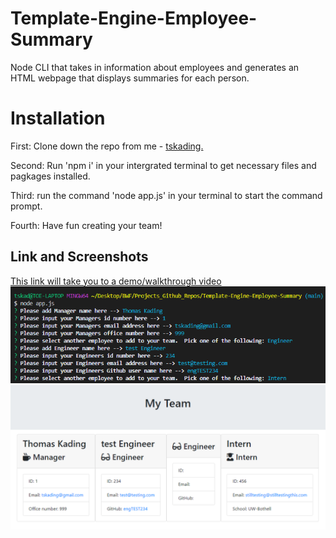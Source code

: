 # Template-Engine-Employee-Summary
Node CLI that takes in information about employees and generates an HTML webpage that displays summaries for each person.

# Installation 
First: Clone down the repo from me - [tskading.](https://github.com/Tskading/Template-Engine-Employee-Summary)

Second: Run 'npm i' in your intergrated terminal to get necessary files and pagkages installed.

Third: run the command 'node app.js' in your terminal to start the command prompt.  

Fourth: Have fun creating your team!

## Link and Screenshots
[This link will take you to a demo/walkthrough video](https://drive.google.com/file/d/1pk2oST8KONIvUfoIQ63lLthD6VR7pbye/view)
![Prompt Screenshot](img/promptScreenshot.png)
![Live Page Screenshot](img/homePageScreenshot.png)